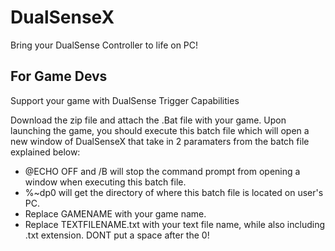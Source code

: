 # DualSenseX

Bring your DualSense Controller to life on PC!



## For Game Devs

Support your game with DualSense Trigger Capabilities

Download the zip file and attach the .Bat file with your game.
Upon launching the game, you should execute this batch file which will open a new window
of DualSenseX that take in 2 paramaters from the batch file explained below:

- @ECHO OFF and /B will stop the command prompt from opening a window when executing this batch file.
- %~dp0 will get the directory of where this batch file is located on user's PC.
- Replace GAMENAME with your game name.
- Replace TEXTFILENAME.txt with your text file name, while also including .txt extension. DONT put a space after the 0!
